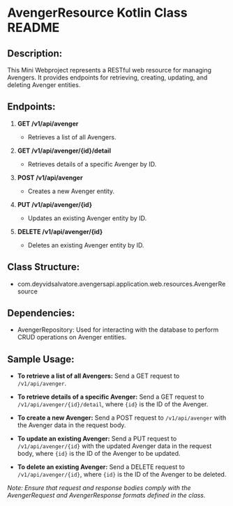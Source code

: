 # AvengerResource Kotlin Class README

## Description:
This Mini Webproject represents a RESTful web resource for managing Avengers. It provides endpoints for retrieving, creating, updating, and deleting Avenger entities.

## Endpoints:
1. **GET /v1/api/avenger**
    - Retrieves a list of all Avengers.

2. **GET /v1/api/avenger/{id}/detail**
    - Retrieves details of a specific Avenger by ID.

3. **POST /v1/api/avenger**
    - Creates a new Avenger entity.

4. **PUT /v1/api/avenger/{id}**
    - Updates an existing Avenger entity by ID.

5. **DELETE /v1/api/avenger/{id}**
    - Deletes an existing Avenger entity by ID.

## Class Structure:
- com.deyvidsalvatore.avengersapi.application.web.resources.AvengerResource

## Dependencies:
- AvengerRepository: Used for interacting with the database to perform CRUD operations on Avenger entities.

## Sample Usage:
- **To retrieve a list of all Avengers:**
  Send a GET request to `/v1/api/avenger`.

- **To retrieve details of a specific Avenger:**
  Send a GET request to `/v1/api/avenger/{id}/detail`, where `{id}` is the ID of the Avenger.

- **To create a new Avenger:**
  Send a POST request to `/v1/api/avenger` with the Avenger data in the request body.

- **To update an existing Avenger:**
  Send a PUT request to `/v1/api/avenger/{id}` with the updated Avenger data in the request body, where `{id}` is the ID of the Avenger to be updated.

- **To delete an existing Avenger:**
  Send a DELETE request to `/v1/api/avenger/{id}`, where `{id}` is the ID of the Avenger to be deleted.

*Note: Ensure that request and response bodies comply with the AvengerRequest and AvengerResponse formats defined in the class.*
